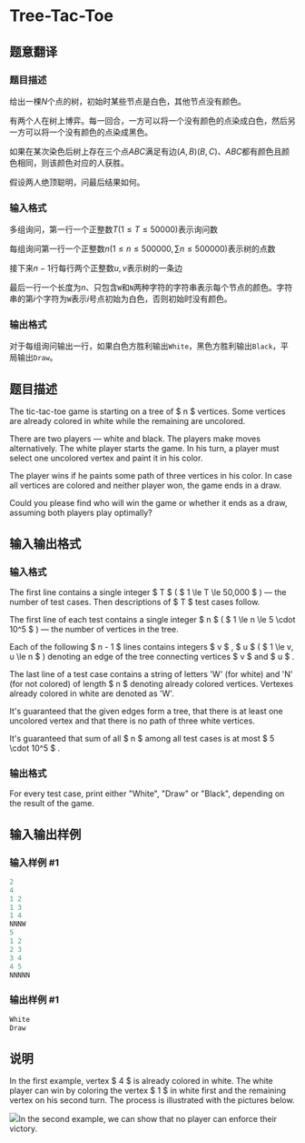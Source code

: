# Tree-Tac-Toe 

## 题意翻译

### 题目描述

给出一棵$N$个点的树，初始时某些节点是白色，其他节点没有颜色。

有两个人在树上博弈。每一回合，一方可以将一个没有颜色的点染成白色，然后另一方可以将一个没有颜色的点染成黑色。

如果在某次染色后树上存在三个点$ABC$满足有边$(A,B)(B,C)$、$ABC$都有颜色且颜色相同，则该颜色对应的人获胜。

假设两人绝顶聪明，问最后结果如何。

### 输入格式

多组询问，第一行一个正整数$T (1 \leq T \leq 50000)$表示询问数

每组询问第一行一个正整数$n (1 \leq n \leq 500000 , \sum n \leq 500000)$表示树的点数

接下来$n-1$行每行两个正整数$u,v$表示树的一条边

最后一行一个长度为$n$、只包含`W`和`N`两种字符的字符串表示每个节点的颜色。字符串的第$i$个字符为`W`表示$i$号点初始为白色，否则初始时没有颜色。

### 输出格式

对于每组询问输出一行，如果白色方胜利输出`White`，黑色方胜利输出`Black`，平局输出`Draw`。

## 题目描述

The tic-tac-toe game is starting on a tree of $ n $ vertices. Some vertices are already colored in white while the remaining are uncolored.

There are two players — white and black. The players make moves alternatively. The white player starts the game. In his turn, a player must select one uncolored vertex and paint it in his color.

The player wins if he paints some path of three vertices in his color. In case all vertices are colored and neither player won, the game ends in a draw.

Could you please find who will win the game or whether it ends as a draw, assuming both players play optimally?

## 输入输出格式

### 输入格式

The first line contains a single integer $ T $ ( $ 1 \le T \le 50\,000 $ ) — the number of test cases. Then descriptions of $ T $ test cases follow.

The first line of each test contains a single integer $ n $ ( $ 1 \le n \le 5 \cdot 10^5 $ ) — the number of vertices in the tree.

Each of the following $ n - 1 $ lines contains integers $ v $ , $ u $ ( $ 1 \le v, u \le n $ ) denoting an edge of the tree connecting vertices $ v $ and $ u $ .

The last line of a test case contains a string of letters 'W' (for white) and 'N' (for not colored) of length $ n $ denoting already colored vertices. Vertexes already colored in white are denoted as 'W'.

It's guaranteed that the given edges form a tree, that there is at least one uncolored vertex and that there is no path of three white vertices.

It's guaranteed that sum of all $ n $ among all test cases is at most $ 5 \cdot 10^5 $ .

### 输出格式

For every test case, print either "White", "Draw" or "Black", depending on the result of the game.

## 输入输出样例

### 输入样例 #1

```cpp
2
4
1 2
1 3
1 4
NNNW
5
1 2
2 3
3 4
4 5
NNNNN

```
### 输出样例 #1

```cpp
White
Draw

```
## 说明

In the first example, vertex $ 4 $ is already colored in white. The white player can win by coloring the vertex $ 1 $ in white first and the remaining vertex on his second turn. The process is illustrated with the pictures below.

![](https://cdn.luogu.com.cn/upload/vjudge_pic/CF1110G/66766f770bbd5d6623a788ef15b807570e5f6f5a.png)In the second example, we can show that no player can enforce their victory.

